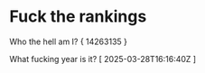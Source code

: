 # Fuck the rankings

Who the hell am I?
{ 14263135 }

What fucking year is it?
[ 2025-03-28T16:16:40Z ]
